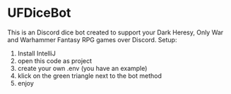 # UFDiceBot
This is an Discord dice bot created to support your Dark Heresy, Only War and Warhammer Fantasy RPG games over Discord.
Setup: 
1. Install IntelliJ
2. open this code as project
3. create your own .env (you have an example)
4. klick on the green triangle next to the bot method
5. enjoy
